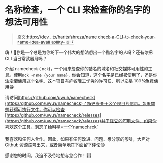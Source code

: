 # 名称检查，一个 CLI 来检查你的名字的想法可用性

> 原文:[https://dev . to/haritsfahreza/name check-a-CLI-to-check-your-name-idea-avail ability-19i 7](https://dev.to/haritsfahreza/namecheck-a-cli-to-check-your-name-idea-availability--19i7)

嗨！👋你是一个总是为你的下一个伟大的想法想出一个酷名字的人吗？还有你把 CLI 当日常武器用吗？

介绍 namecheck ( `nck`)，一个用来检查你的酷名的域名和社交媒体可用性的工具。使用`nck -name {your name}`，你会知道，这个名字是已经被使用了，还是你注定要使用这个名字。这个项目有麻省理工学院的许可证，所以它是 100%免费使用😁

请访问[https://github.com/uwuh/namecheck](https://github.com/uwuh/namecheck)了解更多关于这个项目的信息。如果你想获得可执行文件，你可以检查[https://github.com/uwuh/namecheck/releases](https://github.com/uwuh/namecheck/releases)并下载它的可用文件。如果你喜欢这个工具，别忘了给明星⭐一个`namecheck`

我喜欢和任何人合作。因此，如果有任何改进、问题、想分享的咖啡，大声对 Github 资源库喊出来，或者简单地在下面留下评论😊

感谢您的时间，我迫不及待地想与您合作！🙏💪